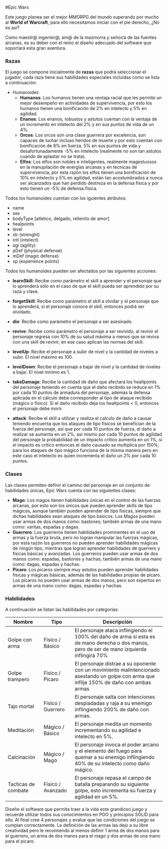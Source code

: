 
#Epic Wars

Este juego planea ser el mejor MMORPG del mundo superando por mucho al **World of Warcraft**, para ello necesitamos iniciar con el pie derecho, ¿No es así?

Como maestr@ ingenier@, am@ de la mazmorra y señor/a de las fuentes arcanas, es su deber con el reino el diseño adecuado del software que soportará esta gran aventura.

### Razas

El juego se compone inicialmente de **razas** que podrá seleccionar el jugador, cada raza tiene sus habilidades especiales incluídas como se lista a continuación:

* Humanoides
	* **Humanos**: Los humanos tienen una ventaja racial que les permite un mejor desempeño en actividades de supervivencia, por esto los humanos tienen una bonificación de 2% en intelecto y 5% en agilidad.
	* **Enanos**: Los enanos, robustos y astutos cuentan con la ventaja de un incremento en intelecto del 2% y en sus puntos de vida de un 4%.
	* **Orcos**: Los orcos son una clase guerrera por excelencia, son capaces de luchar incluso heridos de muerte y por esto cuentan con bonificación de 8% en fuerza, 5% en sus puntos de vida y desafortunadamente -5% en intelecto (realmente no son tan astutos cuando de aplastar no se trata).
	* **Elfos**: Los elfos son nobles e inteligentes, realmente magestuosos en la manupilación de energías arcanas y en tecnicas de supervivencia, por esta razón los elfos tienen una bonificación de 10% en intelecto y 5% en agilidad, están tan acostumbrados a nunca ser alcanzados que han perdido destreza en la defensa física y por esto tienen un -5% de defensa física.

Todos los humanoides cuentan con los iguientes atributos:

* name
* sex
* bodyType [atletico, delgado, rellenito de amor]
* healpoints
* level
* str (strenght)
* intl (intelect)
* agi (agility)
* pDef (physical defense)
* mDef (magic defense)
* xp (experience points)

Todos los humanoides pueden ser afectados por las siguientes acciones:

* **learnSkill**: Recibe como parámetro el skill a aprender y el personaje que lo aprenderá sólo en el caso de que el skill pueda ser aprendido por su raza y clase.

* **forgetSkill**: Recibe como parámetro el skill a olvidar y el personaje que lo aprenderá, si el personaje conoce el skill, entonces podrá ser olvidado.
* **die**: Recibe como parámetro el personaje a ser asesinado.
* **revive**: Recibe como parámetro el personaje a ser revivido, al revivir el personaje regresa con 10% de su salud máxima a menos que se reviva con una skill de revivir, en ese caso aplican las normas del skill.
* **levelUp**: Recibe el personaje a subir de nivel y la cantidad de niveles a subir. El nivel máximo es 100.
* **levelDown**: Recibe el personaje a bajar de nivel y la cantidad de niveles a bajar. El nivel mínimo es 1.
* **takeDamage**: Recibe la cantidad de daño que afectará los healtpoints del personaje teniendo en cuenta que el daño recibido se reduce en 1% por cada 10 puntos de armadura del personaje, además la defensa aplicada en el cálculo debe corresponder al tipo de ataque recibido (mágico o físico). Si el daño recibido deja los healtpoints < 0, entonces el personaje debe morir.
* **attack**: Recibe el skill a utilizar y realiza el calculo de daño a causar teniendo encuenta que los atáques de tipo fisicos se benefician de la fuerza del personaje, así que por cada 10 puntos de fuerza, el daño a realizar se aumenta en un 2%, así mismo por cada 10 puntos de agilidad del personaje la probabilidad de un impacto crítico aumenta en un 1%, si el impacto es crítico entonces el daño causado se multiplica por 150%; para los ataques de tipo mágico funciona de la misma manera pero en este caso el intelecto es quien incrementa el daño un 2% por cada 10 puntos.

### Clases

Las clases permiten definir el camino del personaje en un conjunto de habilidades únicas, Epic Wars cuenta con las siguientes clases:

* **Mago**: Los magos tienen habilidades únicas en el control de las fuerzas arcanas, por esto son los únicos que pueden aprender skills de tipo mágicas, aunque también pueden aprender de tipo físicas, siempre que dichas habilidades sean ataques de tipo básicos. Los Magos pueden usar armas de dos manos como: bastones; también armas de una mano como: varitas, espadas y dagas.
* **Guerrero**: Los guerreros tienen habilidades prominentes en el uso de armas y la fuerza bruta, pero no logran manipular las fuerzas mágicas, por esta razón los guerreros no pueden aprender habilidades mágicas de ningún tipo, mientras que logran aprender habilidades de guerrero y físicas básicas y avanzadas. Los guerreros pueden usar armas de dos manos como: espadas, bastones y hachas; también armas de una mano como: dagas, espadas y hachas.
* **Picaro**: Los picaros siempre muy astutos pueden aprender habilidades físicas y mágicas básicas, además de las habilidades propias de pícaro. Los picaros no pueden usar armas de dos manos,  pero son expertos en armas de una mano como: dagas, espadas y hachas.



### Habilidades

A continuación se listan las habilidades por categorías:

| Nombre              | Tipo              | Descripción                                                  |
| ------------------- | ----------------- | ------------------------------------------------------------ |
| Golpe con arma      | Físico / Básico   | El personaje ataca inflingiendo el 100% del daño de arma si esta es de mano derecha o dos manos, pero de ser de mano izquierda inflingirá 70% |
| Golpe trampero      | Físico / Picaro   | El personaje distrae a su oponente con un movimiento malintencionado asestando un golpe con arma que inflije 150% de daño con ambas armas |
| Tajo mortal         | Físico / Guerrero | El personaje salta con intenciones despiadadas y raja a su enemigo inflingiendo 200% de daño con armas. |
| Meditación          | Mágico / Básico   | El personaje medita un momento incrementando su agilidad e intelecto en 5%. |
| Calcinación         | Mágico / Mago     | El personaje invoca el poder arcano y el elemento del fuego para quemar a su enemigo inflingiendo 40% de su intelecto como daño mágico. |
| Tacticas de combate | Físico / Avanzado | El personaje repasa el campo de batalla preparando su siguiente golpe, esto incrementa su fuerza y agilidad en un 5%. |

Diseñe el software que permita traer a la vida este grandioso juego y recuerde utilizar todos sus conocimientos en POO y principios SOLID para ello. Al final cree 4 personajes y evalue que las condiciones del juego se cumplan correctamente. La definición de las armas las dejo a su libre creatividad pero le recomiendo al menos definir 1 arma de dos manos para el guerrero, un arma de dos manos para el mago y dos armas de una mano para el picaro.



